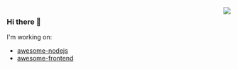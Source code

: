 <img align="right" src="https://github-readme-stats.vercel.app/api?username=huaize2020&&show_icons=true&theme=github" />

### Hi there 👋

I'm working on:

- [awesome-nodejs](https://github.com/huaize2020/awesome-nodejs)
- [awesome-frontend](https://github.com/huaize2020/awesome-frontend)